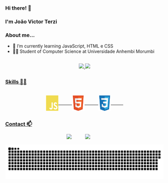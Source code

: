 ### Hi there! 👋 
### I'm João Victor Terzi
### About me...

- 🌱 I’m currently learning JavaScript, HTML e CSS
- 👨‍🎓 Student of Computer Science at Universidade Anhembi Morumbi

##

<p align="center">
  <a href="https://github.com/jermelterzi">
  <img height="150em" src="https://github-readme-stats.vercel.app/api?username=jermelterzi&show_icons=true&theme=dark&include_all_commits=true&count_private=true"/>
  <img height="150em" src="https://github-readme-stats.vercel.app/api/top-langs/?username=jermelterzi&layout=compact&langs_count=7&theme=dark"/>
</p>

##
  
### Skills 👨‍💻
<div style="display: inline_block" align="center"><br>
  <img height="50em" align="center" alt="Rafa-Js" height="30" width="40" src="https://raw.githubusercontent.com/devicons/devicon/master/icons/javascript/javascript-plain.svg">
  &nbsp;&nbsp;&nbsp;&nbsp;&nbsp;&nbsp;&nbsp;&nbsp;&nbsp;
  <img height="50em" align="center" alt="Rafa-HTML" height="30" width="40" src="https://raw.githubusercontent.com/devicons/devicon/master/icons/html5/html5-original.svg">
  &nbsp;&nbsp;&nbsp;&nbsp;&nbsp;&nbsp;&nbsp;&nbsp;&nbsp;
  <img height="50em" align="center" alt="Rafa-CSS" height="30" width="40" src="https://raw.githubusercontent.com/devicons/devicon/master/icons/css3/css3-original.svg">
  &nbsp;&nbsp;&nbsp;&nbsp;&nbsp;&nbsp;&nbsp;&nbsp;&nbsp;
</div>

##

### Contact 📫 
<p align="center">
  <a href = "mailto:jermelterzi@gmail.com"><img src="https://img.shields.io/badge/Gmail-D14836?style=for-the-badge&logo=gmail&logoColor=white" target="_blank"></a>
  &nbsp;&nbsp;&nbsp;&nbsp;&nbsp;&nbsp;&nbsp;&nbsp;&nbsp;
  <a href="https://www.linkedin.com/in/jo%C3%A3o-victor-ermel-a9828a139/" target="_blank"><img src="https://img.shields.io/badge/-LinkedIn-%230077B5?style=for-the-badge&logo=linkedin&logoColor=white" target="_blank"></a>
  &nbsp;&nbsp;&nbsp;&nbsp;&nbsp;&nbsp;&nbsp;&nbsp;&nbsp;
</p>
  
![Snake animation](https://github.com/jermelterzi/jermelterzi/blob/output/github-contribution-grid-snake.svg)
  
<!--
- 🔭 I’m currently working on ...
- 🌱 I’m currently learning ...
- 👯 I’m looking to collaborate on ...
- 🤔 I’m looking for help with ...
- 💬 Ask me about ...
- 📫 How to reach me: ...
- 😄 Pronouns: ...
- ⚡ Fun fact: ...
-->
